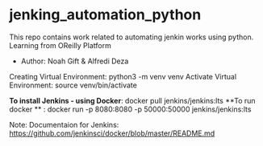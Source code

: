 # jenking_automation_python
This repo contains work related to automating jenkin works using python. Learning from OReilly Platform
- Author: Noah Gift & Alfredi Deza

Creating Virtual Environment: python3 -m venv venv
Activate Virtual Environment: source venv/bin/activate

**To install Jenkins - using Docker**: docker pull jenkins/jenkins:lts
**To run docker          **          : docker run -p 8080:8080 -p 50000:50000 jenkins/jenkins:lts

Note: Documentaion for Jenkins: https://github.com/jenkinsci/docker/blob/master/README.md
